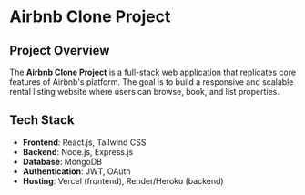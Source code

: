 # Airbnb Clone Project

## Project Overview

The **Airbnb Clone Project** is a full-stack web application that replicates core features of Airbnb's platform. The goal is to build a responsive and scalable rental listing website where users can browse, book, and list properties.

## Tech Stack

- **Frontend**: React.js, Tailwind CSS
- **Backend**: Node.js, Express.js
- **Database**: MongoDB
- **Authentication**: JWT, OAuth
- **Hosting**: Vercel (frontend), Render/Heroku (backend)
